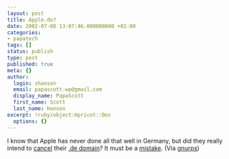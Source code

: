 ```yaml
---
layout: post
title: Apple.de?
date: 2002-07-08 13:07:46.000000000 +02:00
categories:
- papatech
tags: []
status: publish
type: post
published: true
meta: {}
author:
  login: shanson
  email: papascott-wp@gmail.com
  display_name: PapaScott
  first_name: Scott
  last_name: Hanson
excerpt: !ruby/object:Hpricot::Doc
  options: {}
---
```

<p>I know that Apple has never done all that well in Germany, but did they really intend to <a href="https://www.papascott.de/images/fotos/applede1.php" onclick="window.open('https://www.papascott.de/images/fotos/applede1.php', 'popup', 'width=482,height=297,scrollbars=no,resizable=no,toolbar=no,directories=no,location=no,menubar=no,status=no,left=0,top=0'); return false">cancel</a> their <a href="http://www.apple.de">.de domain</a>? It must be a <a href="http://www.heise.de/newsticker/data/hps-08.07.02-000/">mistake</a>. (Via <a href="http://www.gnurps.de/">gnurps</a>)</p>
